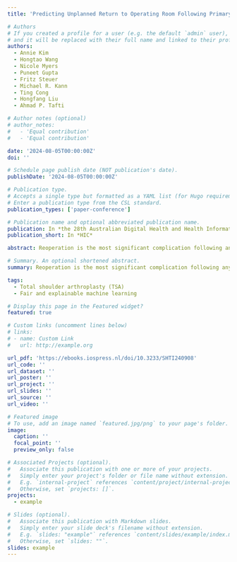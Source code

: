 ```yaml
---
title: 'Predicting Unplanned Return to Operating Room Following Primary Total Shoulder Arthroplasty: Insights from Fair and Explainable Ensemble Machine Learning'

# Authors
# If you created a profile for a user (e.g. the default `admin` user), write the username (folder name) here
# and it will be replaced with their full name and linked to their profile.
authors:
  - Annie Kim
  - Hongtao Wang
  - Nicole Myers
  - Puneet Gupta
  - Fritz Steuer
  - Michael R. Kann
  - Ting Cong
  - Hongfang Liu
  - Ahmad P. Tafti

# Author notes (optional)
# author_notes:
#   - 'Equal contribution'
#   - 'Equal contribution'

date: '2024-08-05T00:00:00Z'
doi: ''

# Schedule page publish date (NOT publication's date).
publishDate: '2024-08-05T00:00:00Z'

# Publication type.
# Accepts a single type but formatted as a YAML list (for Hugo requirements).
# Enter a publication type from the CSL standard.
publication_types: ['paper-conference']

# Publication name and optional abbreviated publication name.
publication: In *the 28th Australian Digital Health and Health Informatics Conference*
publication_short: In *HIC*

abstract: Reoperation is the most significant complication following any surgical procedure. Developing machine learning methods that predict the need for reoperation will allow for improved shared surgical decision making and patient-specific and preoperative optimisation. Yet, no precise machine learning models have been published to perform well in predicting the need for reoperation within 30 days following primary total shoulder arthroplasty (TSA). This study aimed to build, train, and evaluate a fair (unbiased) and explainable ensemble machine learning method that predicts return to the operating room following primary TSA with an accuracy of 0.852 and AUC of 0.91.

# Summary. An optional shortened abstract.
summary: Reoperation is the most significant complication following any surgical procedure. Developing machine learning methods that predict the need for reoperation will allow for improved shared surgical decision making and patient-specific and preoperative optimisation.

tags:
  - Total shoulder arthroplasty (TSA)
  - Fair and explainable machine learning

# Display this page in the Featured widget?
featured: true

# Custom links (uncomment lines below)
# links:
# - name: Custom Link
#   url: http://example.org

url_pdf: 'https://ebooks.iospress.nl/doi/10.3233/SHTI240908'
url_code: ''
url_dataset: ''
url_poster: ''
url_project: ''
url_slides: ''
url_source: ''
url_video: ''

# Featured image
# To use, add an image named `featured.jpg/png` to your page's folder.
image:
  caption: ''
  focal_point: ''
  preview_only: false

# Associated Projects (optional).
#   Associate this publication with one or more of your projects.
#   Simply enter your project's folder or file name without extension.
#   E.g. `internal-project` references `content/project/internal-project/index.md`.
#   Otherwise, set `projects: []`.
projects:
  - example

# Slides (optional).
#   Associate this publication with Markdown slides.
#   Simply enter your slide deck's filename without extension.
#   E.g. `slides: "example"` references `content/slides/example/index.md`.
#   Otherwise, set `slides: ""`.
slides: example
---
```


<!-- {{% callout note %}}
Click the _Cite_ button above to demo the feature to enable visitors to import publication metadata into their reference management software.
{{% /callout %}}

{{% callout note %}}
Create your slides in Markdown - click the _Slides_ button to check out the example.
{{% /callout %}} -->

<!-- Add the publication's **full text** or **supplementary notes** here. You can use rich formatting such as including [code, math, and images](https://docs.hugoblox.com/content/writing-markdown-latex/). -->
